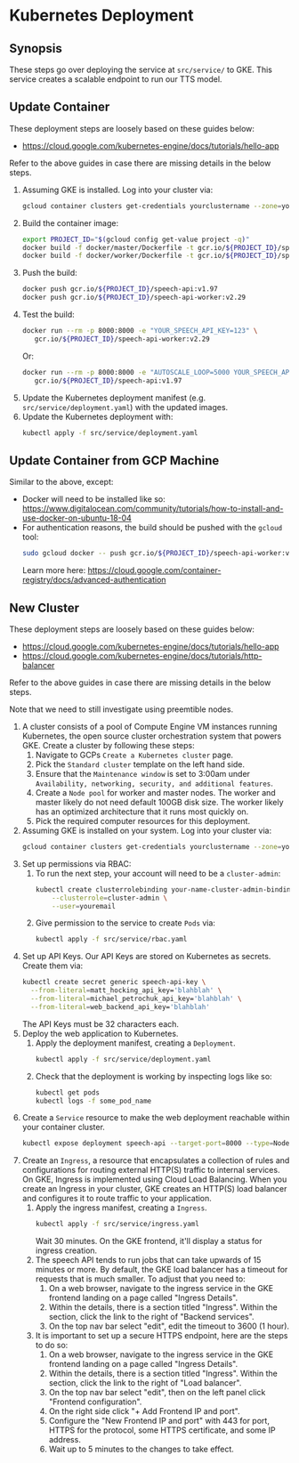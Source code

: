 # Kubernetes Deployment

## Synopsis

These steps go over deploying the service at `src/service/` to GKE. This service creates a scalable
endpoint to run our TTS model.

## Update Container

These deployment steps are loosely based on these guides below:
- https://cloud.google.com/kubernetes-engine/docs/tutorials/hello-app

Refer to the above guides in case there are missing details in the below steps.

1. Assuming GKE is installed. Log into your cluster via:
   ```bash
   gcloud container clusters get-credentials yourclustername --zone=yourclusterzone
   ```
1. Build the container image:
   ```bash
   export PROJECT_ID="$(gcloud config get-value project -q)"
   docker build -f docker/master/Dockerfile -t gcr.io/${PROJECT_ID}/speech-api:v1.97 .
   docker build -f docker/worker/Dockerfile -t gcr.io/${PROJECT_ID}/speech-api-worker:v2.29 .
   ```
1. Push the build:
   ```bash
   docker push gcr.io/${PROJECT_ID}/speech-api:v1.97
   docker push gcr.io/${PROJECT_ID}/speech-api-worker:v2.29
   ```
1. Test the build:
   ```bash
   docker run --rm -p 8000:8000 -e "YOUR_SPEECH_API_KEY=123" \
      gcr.io/${PROJECT_ID}/speech-api-worker:v2.29
   ```
   Or:
   ```bash
   docker run --rm -p 8000:8000 -e "AUTOSCALE_LOOP=5000 YOUR_SPEECH_API_KEY=123" \
      gcr.io/${PROJECT_ID}/speech-api:v1.97
   ```
1. Update the Kubernetes deployment manifest (e.g. `src/service/deployment.yaml`) with the updated
   images.
1. Update the Kubernetes deployment with:
   ```bash
   kubectl apply -f src/service/deployment.yaml
   ```

## Update Container from GCP Machine

Similar to the above, except:

- Docker will need to be installed like so:
  https://www.digitalocean.com/community/tutorials/how-to-install-and-use-docker-on-ubuntu-18-04
- For authentication reasons, the build should be pushed with the `gcloud` tool:
  ```bash
  sudo gcloud docker -- push gcr.io/${PROJECT_ID}/speech-api-worker:v2.29
  ```
  Learn more here: https://cloud.google.com/container-registry/docs/advanced-authentication

## New Cluster

These deployment steps are loosely based on these guides below:
- https://cloud.google.com/kubernetes-engine/docs/tutorials/hello-app
- https://cloud.google.com/kubernetes-engine/docs/tutorials/http-balancer

Refer to the above guides in case there are missing details in the below steps.

Note that we need to still investigate using preemtible nodes.

1. A cluster consists of a pool of Compute Engine VM instances running Kubernetes, the open source
   cluster orchestration system that powers GKE. Create a cluster by following these steps:
    1. Navigate to GCPs `Create a Kubernetes cluster` page.
    1. Pick the `Standard cluster` template on the left hand side.
    1. Ensure that the `Maintenance window` is set to 3:00am under
       `Availability, networking, security, and additional features`.
    1. Create a `Node pool` for worker and master nodes. The worker and master likely do not need
       default 100GB disk size. The worker likely has an optimized architecture that it runs
       most quickly on.
    1. Pick the required computer resources for this deployment.
1. Assuming GKE is installed on your system. Log into your cluster via:
   ```bash
   gcloud container clusters get-credentials yourclustername --zone=yourclusterzone
   ```
1. Set up permissions via RBAC:
    1. To run the next step, your account will need to be a `cluster-admin`:
       ```bash
       kubectl create clusterrolebinding your-name-cluster-admin-binding \
           --clusterrole=cluster-admin \
           --user=youremail
       ```
    2. Give permission to the service to create `Pods` via:
       ```bash
       kubectl apply -f src/service/rbac.yaml
       ```
1. Set up API Keys. Our API Keys are stored on Kubernetes as secrets. Create them via:
   ```bash
   kubectl create secret generic speech-api-key \
     --from-literal=matt_hocking_api_key='blahblah' \
     --from-literal=michael_petrochuk_api_key='blahblah' \
     --from-literal=web_backend_api_key='blahblah'
   ```
   The API Keys must be 32 characters each.
1. Deploy the web application to Kubernetes.
    1. Apply the deployment manifest, creating a `Deployment`.
       ```bash
       kubectl apply -f src/service/deployment.yaml
       ```
    1. Check that the deployment is working by inspecting logs like so:
       ```bash
       kubectl get pods
       kubectl logs -f some_pod_name
       ```
1. Create a `Service` resource to make the web deployment reachable within your container cluster.
   ```bash
   kubectl expose deployment speech-api --target-port=8000 --type=NodePort
   ```
1. Create an `Ingress`, a resource that encapsulates a collection of rules and configurations for
   routing external HTTP(S) traffic to internal services. On GKE, Ingress is implemented using
   Cloud Load Balancing. When you create an Ingress in your cluster, GKE creates an HTTP(S) load
   balancer and configures it to route traffic to your application.
    1. Apply the ingress manifest, creating a `Ingress`.
       ```bash
       kubectl apply -f src/service/ingress.yaml
       ```
       Wait 30 minutes. On the GKE frontend, it'll display a status for ingress creation.
    1. The speech API tends to run jobs that can take upwards of 15 minutes or more. By default,
       the GKE load balancer has a timeout for requests that is much smaller. To adjust that you
       need to:
        1. On a web browser, navigate to the ingress service in the GKE frontend landing on a
           page called "Ingress Details".
        1. Within the details, there is a section titled "Ingress". Within the section, click the
           link to the right of "Backend services".
        1. On the top nav bar select "edit", edit the timeout to 3600 (1 hour).
    1. It is important to set up a secure HTTPS endpoint, here are the steps to do so:
        1. On a web browser, navigate to the ingress service in the GKE frontend landing on a
           page called "Ingress Details".
        1. Within the details, there is a section titled "Ingress". Within the section, click the
           link to the right of "Load balancer".
        1. On the top nav bar select "edit", then on the left panel click "Frontend configuration".
        1. On the right side click "+ Add Frontend IP and port".
        1. Configure the "New Frontend IP and port" with 443 for port, HTTPS for the protocol,
           some HTTPS certificate, and some IP address.
        1. Wait up to 5 minutes to the changes to take effect.
